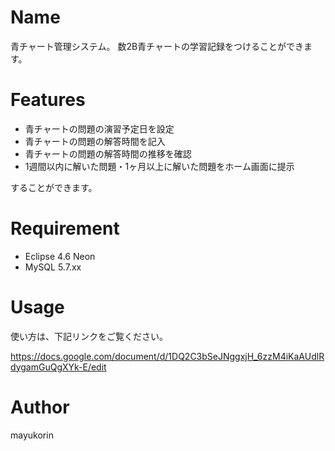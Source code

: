 # Name
 
青チャート管理システム。
数2B青チャートの学習記録をつけることができます。
 
 
# Features
 
* 青チャートの問題の演習予定日を設定  
* 青チャートの問題の解答時間を記入  
* 青チャートの問題の解答時間の推移を確認  
* 1週間以内に解いた問題・1ヶ月以上に解いた問題をホーム画面に提示  

することができます。
 
# Requirement
 
* Eclipse 4.6 Neon
* MySQL 5.7.xx

 
# Usage
 
使い方は、下記リンクをご覧ください。

https://docs.google.com/document/d/1DQ2C3bSeJNggxjH_6zzM4iKaAUdlRdygamGuQgXYk-E/edit

 
# Author
 
 mayukorin

